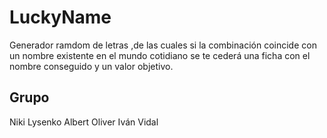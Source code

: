 # LuckyName
Generador ramdom de letras ,de las cuales si la combinación coincide con un nombre existente en el mundo cotidiano se te cederá una ficha con el nombre conseguido y un valor objetivo.

## Grupo

Niki Lysenko
Albert Oliver
Iván Vidal
